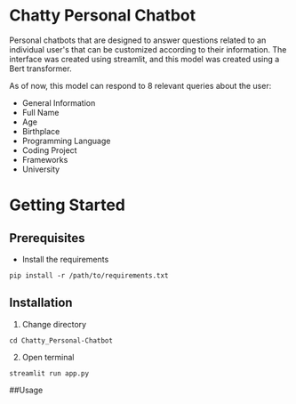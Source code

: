 # Chatty Personal Chatbot

Personal chatbots that are designed to answer questions related to an individual user's that can be customized according to their information. The interface was created using streamlit, and this model was created using a Bert transformer.

As of now, this model can respond to 8 relevant queries about the user:
- General Information
- Full Name
- Age
- Birthplace
- Programming Language
- Coding Project
- Frameworks
- University

# Getting Started

## Prerequisites
- Install the requirements
```
pip install -r /path/to/requirements.txt
```

## Installation
1. Change directory
```
cd Chatty_Personal-Chatbot
```
2. Open terminal
```
streamlit run app.py
```

##Usage


